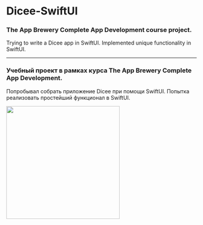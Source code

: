 # Dicee-SwiftUI

### The App Brewery Complete App Development course project.

Trying to write a Dicee app in SwiftUI. Implemented unique functionality in SwiftUI.

-------------------------------------------------------------

### Учебный проект в рамках курса The App Brewery Complete App Development.

Попробывал собрать приложение Dicee при помощи SwiftUI. Попытка реализовать простейший функционал в SwiftUI.

<img src="https://user-images.githubusercontent.com/64682381/159700386-0e9ac03b-3bf0-47d2-8bb2-5335407184bb.png" width="300">
